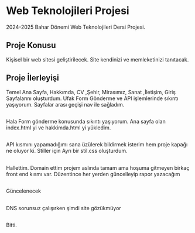 # Web Teknolojileri Projesi
2024-2025 Bahar Dönemi Web Teknolojileri Dersi Projesi.

## Proje Konusu
Kişisel bir web sitesi geliştirilecek. Site kendinizi ve memleketinizi tanıtacak.

## Proje İlerleyişi
Temel Ana Sayfa, Hakkımda, CV ,Şehir, Mirasımız, Sanat ,İletişim, Giriş Sayfalarını oluşturdum.
Ufak Form Gönderme ve API işlemlerinde sıkıntı yaşıyorum.
Sayfalar arası geçişi nav ile sağladım.

##
Hala Form gönderme konusunda sıkıntı yaşıyorum.
Ana sayfa olan index.html yi ve hakkimda.html yi yükledim.

##
API kısmını yapamadığımı sana üzülerek bildirmek isterim hem proje kapağı ne oluyor ki.
Stiller için Ayrı bir stil.css oluşturdum.

## 
Hallettim. Domain ettim projem aslında tamam ama hoşuma gitmeyen birkaç front end kısmı var.
Düzentince her yerden güncelleyip rapor yazacağım

## 
Güncelenecek

##
DNS sorunsuz çalışırken şimdi site gözükmüyor

##
Bitti.
